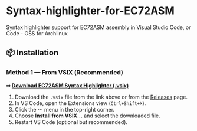 # Syntax-highlighter-for-EC72ASM
Syntax highlighter support for EC72ASM assembly in Visual Studio Code, or  Code - OSS for Archlinux


## 📦 Installation

### Method 1 — From VSIX (Recommended)
**➡ [Download EC72ASM Syntax Highlighter (.vsix)](https://github.com/Gandalf2004/ec72asm-syntax/releases/latest/download/ec72asm-syntax-0.0.1.vsix)**

1. Download the `.vsix` file from the link above or from the [Releases](https://github.com/Gandalf2004/ec72asm-syntax/releases) page.
2. In VS Code, open the Extensions view (`Ctrl+Shift+X`).
3. Click the **⋯** menu in the top-right corner.
4. Choose **Install from VSIX...** and select the downloaded file.
5. Restart VS Code (optional but recommended).
